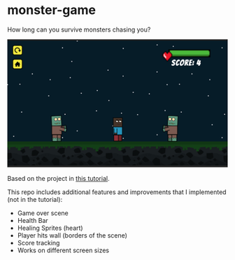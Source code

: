 # monster-game
How long can you survive monsters chasing you? 

![alt text](https://github.com/AntoniaMouawad/monster-game/blob/main/Assets/README/main_image.png)

Based on the project in [this tutorial](https://www.youtube.com/watch?v=gB1F9G0JXOo&t=4014s).

This repo includes additional features and improvements that I implemented (not in the tutorial):
- Game over scene
- Health Bar
- Healing Sprites (heart)
- Player hits wall (borders of the scene)
- Score tracking
- Works on different screen sizes
